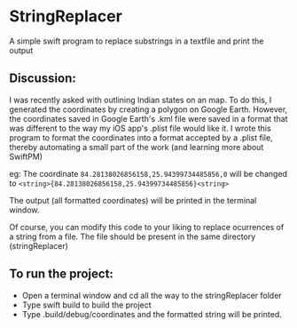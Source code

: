 # StringReplacer
A simple swift program to replace substrings in a textfile and print the output

## Discussion:
I was recently asked with outlining Indian states on an map. To do this, I generated the coordinates by creating a polygon on Google Earth.
However, the coordinates saved in Google Earth's .kml file were saved in a format that was different to the way my iOS app's .plist file would like it.
I wrote this program to format the coordinates into a format accepted by a .plist file, thereby automating a small part of the work (and learning more about SwiftPM)

eg: The coordinate ```84.28138026856158,25.94399734485856,0``` will be changed to ```<string>{84.28138026856158,25.94399734485856}<string>```

The output (all formatted coordinates) will be printed in the terminal window.

Of course, you can modify this code to your liking to replace ocurrences of a string from a file. The file should be present in the same directory (stringReplacer)

## To run the project:
- Open a terminal window and cd all the way to the stringReplacer folder
- Type swift build to build the project
- Type .build/debug/coordinates and the formatted string will be printed.
